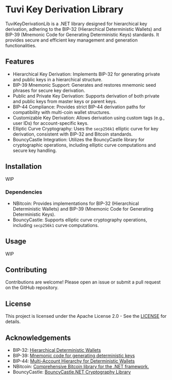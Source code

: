 # Tuvi Key Derivation Library

TuviKeyDerivationLib is a .NET library designed for hierarchical key derivation, adhering to the BIP-32 (Hierarchical Deterministic Wallets) and BIP-39 (Mnemonic Code for Generating Deterministic Keys) standards. It provides secure and efficient key management and generation functionalities.

## Features

- Hierarchical Key Derivation: Implements BIP-32 for generating private and public keys in a hierarchical structure.
- BIP-39 Mnemonic Support: Generates and restores mnemonic seed phrases for secure key derivation.
- Public and Private Key Derivation: Supports derivation of both private and public keys from master keys or parent keys.
- BIP-44 Compliance: Provides strict BIP-44 derivation paths for compatibility with multi-coin wallet structures.
- Customizable Key Derivation: Allows derivation using custom tags (e.g., user IDs) for account-specific keys.
- Elliptic Curve Cryptography: Uses the `secp256k1` elliptic curve for key derivation, consistent with BIP-32 and Bitcoin standards.
- BouncyCastle Integration: Utilizes the BouncyCastle library for cryptographic operations, including elliptic curve computations and secure key handling.

## Installation

WIP

### Dependencies

- NBitcoin: Provides implementations for BIP-32 (Hierarchical Deterministic Wallets) and BIP-39 (Mnemonic Code for Generating Deterministic Keys).
- BouncyCastle: Supports elliptic curve cryptography operations, including `secp256k1` curve computations.

## Usage

WIP

## Contributing

Contributions are welcome! Please open an issue or submit a pull request on the GitHub repository.

## License

This project is licensed under the Apache License 2.0 - See the [LICENSE](LICENSE) for details.

## Acknowledgements

- BIP-32: [Hierarchical Deterministic Wallets](https://github.com/bitcoin/bips/blob/master/bip-0032.mediawiki)
- BIP-39: [Mnemonic code for generating deterministic keys](https://github.com/bitcoin/bips/blob/master/bip-0039.mediawiki)
- BIP-44: [Multi-Account Hierarchy for Deterministic Wallets](https://github.com/bitcoin/bips/blob/master/bip-0044.mediawiki)
- NBitcoin: [Comprehensive Bitcoin library for the .NET framework.](https://github.com/MetacoSA/NBitcoin)
- BouncyCastle: [BouncyCastle.NET Cryptography Library](https://github.com/bcgit/bc-csharp)



